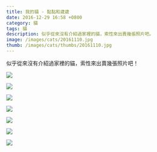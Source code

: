```yaml
---
title: 我的貓 - 黏黏和歲歲
date: 2016-12-29 16:58 +0800
category: 貓
tags: 貓
description: 似乎從來沒有介紹過家裡的貓，索性來出賣幾張照片吧。
image: /images/cats/20161110.jpg
thumb: /images/cats/thumbs/20161110.jpg
---
```


似乎從來沒有介紹過家裡的貓，索性來出賣幾張照片吧！

![](/images/cats/20161110.jpg)

<!-- more -->

![](/images/cats/20160911-2.jpg)

![](/images/cats/20160911.jpg)

![](/images/cats/20161203.jpg)

![](/images/cats/20161027.jpg)

![](/images/cats/20161004.jpg)

![](/images/cats/20161007.jpg)
